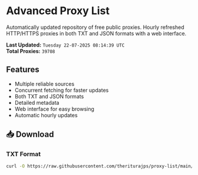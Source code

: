# Advanced Proxy List

Automatically updated repository of free public proxies. Hourly refreshed HTTP/HTTPS proxies in both TXT and JSON formats with a web interface.

**Last Updated:** `Tuesday 22-07-2025 08:14:39 UTC`  
**Total Proxies:** `39708`

## Features
- Multiple reliable sources
- Concurrent fetching for faster updates
- Both TXT and JSON formats
- Detailed metadata
- Web interface for easy browsing
- Automatic hourly updates

## 📥 Download

### TXT Format
```bash
curl -O https://raw.githubusercontent.com/theriturajps/proxy-list/main/proxies.txt